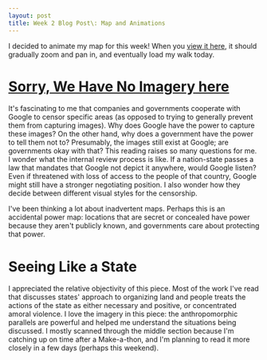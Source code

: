 ```yaml
---
layout: post
title: Week 2 Blog Post\: Map and Animations
---
```


I decided to animate my map for this week! When you [view it here](https://sdaitzman.github.io/Impossible-Maps/week2/basic-vector-map), it should gradually zoom and pan in, and eventually load my walk today.

# [Sorry, We Have No Imagery here](https://www.atlasobscura.com/articles/investigating-censored-spots-on-google-earth)

It's fascinating to me that companies and governments cooperate with Google to censor specific areas (as opposed to trying to generally prevent them from capturing images). Why does Google have the power to capture these images? On the other hand, why does a government have the power to tell them not to? Presumably, the images still exist at Google; are governments okay with that? This reading raises so many questions for me. I wonder what the internal review process is like. If a nation-state passes a law that mandates that Google not depict it anywhere, would Google listen? Even if threatened with loss of access to the people of that country, Google might still have a stronger negotiating position. I also wonder how they decide between different visual styles for the censorship.

I've been thinking a lot about inadvertent maps. Perhaps this is an accidental power map: locations that are secret or concealed have power because they aren't publicly known, and governments care about protecting that power.

# Seeing Like a State

I appreciated the relative objectivity of this piece. Most of the work I've read that discusses states' approach to organizing land and people treats the actions of the state as either necessary and positive, or concentrated amoral violence. I love the imagery in this piece: the anthropomorphic parallels are powerful and helped me understand the situations being discussed. I mostly scanned through the middle section because I'm catching up on time after a Make-a-thon, and I'm planning to read it more closely in a few days (perhaps this weekend).
